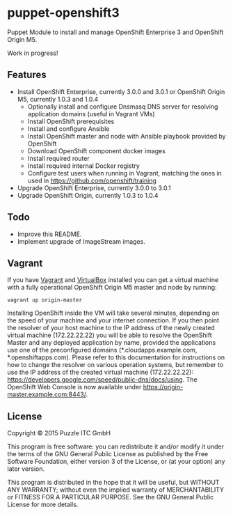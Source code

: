 # puppet-openshift3
Puppet Module to install and manage OpenShift Enterprise 3 and OpenShift Origin M5.

Work in progress!

## Features

  * Install OpenShift Enterprise, currently 3.0.0 and 3.0.1 or OpenShift Origin M5, currently 1.0.3 and 1.0.4
    * Optionally install and configure Dnsmasq DNS server for resolving application domains (useful in Vagrant VMs)
    * Install OpenShift prerequisites
    * Install and configure Ansible
    * Install OpenShift master and node with Ansible playbook provided by OpenShift
    * Download OpenShift component docker images
    * Install required router
    * Install required internal Docker registry
    * Configure test users when running in Vagrant, matching the ones in used in https://github.com/openshift/training
  * Upgrade OpenShift Enterprise, currently 3.0.0 to 3.0.1
  * Upgrade OpenShift Origin, currently 1.0.3 to 1.0.4

## Todo

   * Improve this README.
   * Implement upgrade of ImageStream images.

## Vagrant
If you have [Vagrant](https://www.vagrantup.com/) and [VirtualBox](https://www.virtualbox.org/) installed you can get a
virtual machine with a fully operational OpenShift Origin M5 master and node by running:

    vagrant up origin-master

Installing OpenShift inside the VM will take several minutes, depending on the speed of your machine and your
internet connection.
If you then point the resolver of your host machine to the IP address of the newly created virtual machine 
(172.22.22.22) you will be able to resolve the OpenShift Master and any deployed application by name,
provided the applications use one of the preconfigured domains (*.cloudapps.example.com, *.openshiftapps.com).
Please refer to this documentation for instructions on how to change the resolver on various operation systems,
but remember to use the IP address of the created virtual machine (172.22.22.22):
https://developers.google.com/speed/public-dns/docs/using.
The OpenShift Web Console is now available under https://origin-master.example.com:8443/.

## License
Copyright © 2015 Puzzle ITC GmbH

This program is free software: you can redistribute it and/or modify
it under the terms of the GNU General Public License as published by
the Free Software Foundation, either version 3 of the License, or
(at your option) any later version.

This program is distributed in the hope that it will be useful,
but WITHOUT ANY WARRANTY; without even the implied warranty of
MERCHANTABILITY or FITNESS FOR A PARTICULAR PURPOSE.  See the
GNU General Public License for more details.
